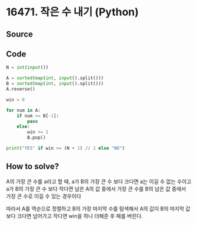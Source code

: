 # 16471. 작은 수 내기 (Python)

## Source

## Code

```python
N = int(input())

A = sorted(map(int, input().split()))
B = sorted(map(int, input().split()))
A.reverse()

win = 0

for num in A:
    if num >= B[-1]:
        pass
    else:
        win += 1
        B.pop()

print("YES" if win >= (N + 1) // 2 else "NO")
```

## How to solve?

A의 가장 큰 수를 a라고 할 때,
a가 B의 가장 큰 수 보다 크다면 a는 이길 수 없는 수이고
a가 B의 가장 큰 수 보다 작다면 남은 A의 값 중에서 가장 큰 수를 B의 남은 값 중에서 가장 큰 수로 이길 수 있는 경우이다

따라서 A를 역순으로 정렬하고 B의 가장 마지막 수를 탐색해서 A의 값이 B의 마지막 값 보다 크다면 넘어가고 작다면 win을 하나 더해준 후 패를 버린다.
